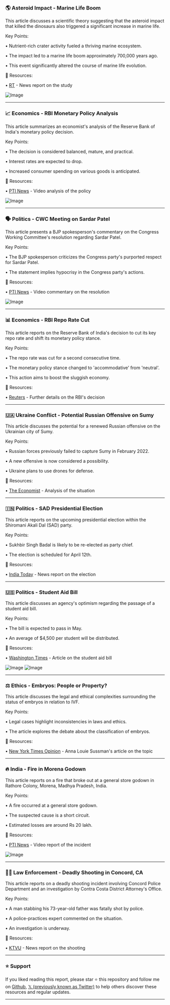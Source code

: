 ### 🌎 Asteroid Impact - Marine Life Boom

This article discusses a scientific theory suggesting that the asteroid impact that killed the dinosaurs also triggered a significant increase in marine life.

Key Points:

• Nutrient-rich crater activity fueled a thriving marine ecosystem.

• The impact led to a marine life boom approximately 700,000 years ago.

• This event significantly altered the course of marine life evolution.


🔗 Resources:

• [RT](https://x.com/RT_com/status/1909852469049671822) - News report on the study

![Image](https://pbs.twimg.com/media/GoEosQwbwAIh4jq?format=jpg&name=small)


---

### 📈 Economics - RBI Monetary Policy Analysis

This article summarizes an economist's analysis of the Reserve Bank of India's monetary policy decision.

Key Points:

• The decision is considered balanced, mature, and practical.


• Interest rates are expected to drop.

• Increased consumer spending on various goods is anticipated.


🔗 Resources:

• [PTI News](https://x.com/PTI_News/status/1909852336148926660) - Video analysis of the policy

![Image](https://pbs.twimg.com/ext_tw_video_thumb/1909852169785765888/pu/img/3QiM1z4oQCgWMKvb.jpg)


---

### 🗣️ Politics - CWC Meeting on Sardar Patel

This article presents a BJP spokesperson's commentary on the Congress Working Committee's resolution regarding Sardar Patel.

Key Points:

• The BJP spokesperson criticizes the Congress party's purported respect for Sardar Patel.


• The statement implies hypocrisy in the Congress party's actions.


🔗 Resources:

• [PTI News](https://x.com/PTI_News/status/1909843004988571768) - Video commentary on the resolution

![Image](https://pbs.twimg.com/ext_tw_video_thumb/1909841850057248770/pu/img/sZ-UkBONyB65hdwT.jpg)


---

### 📊 Economics - RBI Repo Rate Cut

This article reports on the Reserve Bank of India's decision to cut its key repo rate and shift its monetary policy stance.

Key Points:

• The repo rate was cut for a second consecutive time.


• The monetary policy stance changed to 'accommodative' from 'neutral'.


• This action aims to boost the sluggish economy.


🔗 Resources:

• [Reuters](https://t.co/ohXFwkZKCS) - Further details on the RBI's decision

---

### 🇺🇦 Ukraine Conflict - Potential Russian Offensive on Sumy

This article discusses the potential for a renewed Russian offensive on the Ukrainian city of Sumy.

Key Points:

• Russian forces previously failed to capture Sumy in February 2022.


•  A new offensive is now considered a possibility.


• Ukraine plans to use drones for defense.


🔗 Resources:

• [The Economist](https://t.co/caha60d5IV) - Analysis of the situation

---

### 🇮🇳 Politics - SAD Presidential Election

This article reports on the upcoming presidential election within the Shiromani Akali Dal (SAD) party.

Key Points:

• Sukhbir Singh Badal is likely to be re-elected as party chief.


• The election is scheduled for April 12th.



🔗 Resources:

• [India Today](https://t.co/DiPRQciDWL) - News report on the election

---

### 🇺🇸 Politics - Student Aid Bill

This article discusses an agency's optimism regarding the passage of a student aid bill.

Key Points:

• The bill is expected to pass in May.


• An average of $4,500 per student will be distributed.



🔗 Resources:

• [Washington Times](https://t.co/nuUeoxCMRQ) - Article on the student aid bill

![Image](https://pbs.twimg.com/media/GoEJpEJWEAAL7S2?format=jpg&name=small)
![Image](https://pbs.twimg.com/media/GoEJpUnWAAAwm2t?format=jpg&name=small)


---

### ⚖️ Ethics - Embryos: People or Property?

This article discusses the legal and ethical complexities surrounding the status of embryos in relation to IVF.

Key Points:

• Legal cases highlight inconsistencies in laws and ethics.


• The article explores the debate about the classification of embryos.


🔗 Resources:

• [New York Times Opinion](https://t.co/WVX0rCUirp) - Anna Louie Sussman's article on the topic

---

### 🔥 India - Fire in Morena Godown

This article reports on a fire that broke out at a general store godown in Rathore Colony, Morena, Madhya Pradesh, India.

Key Points:

• A fire occurred at a general store godown.


• The suspected cause is a short circuit.


• Estimated losses are around Rs 20 lakh.


🔗 Resources:

• [PTI News](https://x.com/PTI_News/status/1909805609698181399) - Video report of the incident

![Image](https://pbs.twimg.com/ext_tw_video_thumb/1909793922270060544/pu/img/HDcU027dNRZTkaDR.jpg)


---

### 👮‍♀️ Law Enforcement - Deadly Shooting in Concord, CA

This article reports on a deadly shooting incident involving Concord Police Department and an investigation by Contra Costa District Attorney's Office.


Key Points:

• A man stabbing his 73-year-old father was fatally shot by police.


• A police-practices expert commented on the situation.


• An investigation is underway.



🔗 Resources:

• [KTVU](https://x.com/henrykleeKTVU/status/1909789759465251075) - News report on the shooting


---

### ⭐️ Support

If you liked reading this report, please star ⭐️ this repository and follow me on [Github](https://github.com/Drix10), [𝕏 (previously known as Twitter)](https://x.com/DRIX_10_) to help others discover these resources and regular updates.

---